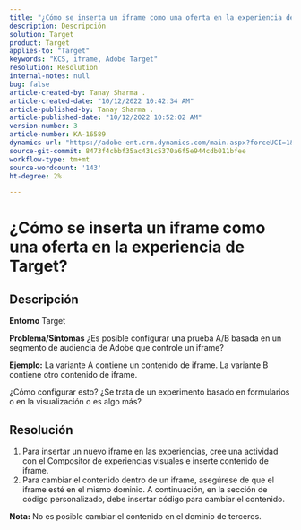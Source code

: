 ```yaml
---
title: "¿Cómo se inserta un iframe como una oferta en la experiencia de Target?"
description: Descripción
solution: Target
product: Target
applies-to: "Target"
keywords: "KCS, iframe, Adobe Target"
resolution: Resolution
internal-notes: null
bug: false
article-created-by: Tanay Sharma .
article-created-date: "10/12/2022 10:42:34 AM"
article-published-by: Tanay Sharma .
article-published-date: "10/12/2022 10:52:02 AM"
version-number: 3
article-number: KA-16589
dynamics-url: "https://adobe-ent.crm.dynamics.com/main.aspx?forceUCI=1&pagetype=entityrecord&etn=knowledgearticle&id=a3521d94-1a4a-ed11-bba2-0022480868ff"
source-git-commit: 8473f4cbbf35ac431c5370a6f5e944cdb011bfee
workflow-type: tm+mt
source-wordcount: '143'
ht-degree: 2%

---
```


# ¿Cómo se inserta un iframe como una oferta en la experiencia de Target?

## Descripción

<b>Entorno</b>
Target


<b>Problema/Síntomas</b>
¿Es posible configurar una prueba A/B basada en un segmento de audiencia de Adobe que controle un iframe?



<b>Ejemplo:</b> La variante A contiene un contenido de iframe. La variante B contiene otro contenido de iframe.

¿Cómo configurar esto? ¿Se trata de un experimento basado en formularios o en la visualización o es algo más?


## Resolución




1. Para insertar un nuevo iframe en las experiencias, cree una actividad con el Compositor de experiencias visuales e inserte contenido de iframe.
2. Para cambiar el contenido dentro de un iframe, asegúrese de que el iframe esté en el mismo dominio. A continuación, en la sección de código personalizado, debe insertar código para cambiar el contenido.




<b>Nota:</b> No es posible cambiar el contenido en el dominio de terceros.
